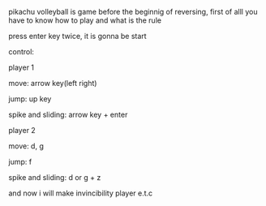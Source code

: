 pikachu volleyball is game
before the beginnig of reversing, first of alll you have to know how to play and what is the rule


press enter key twice, it is gonna be start

control:

player 1

move: arrow key(left right)

jump: up key

spike and sliding: arrow key + enter



player 2

move: d, g

jump: f

spike and sliding: d or g + z



and now i will make invincibility player e.t.c
